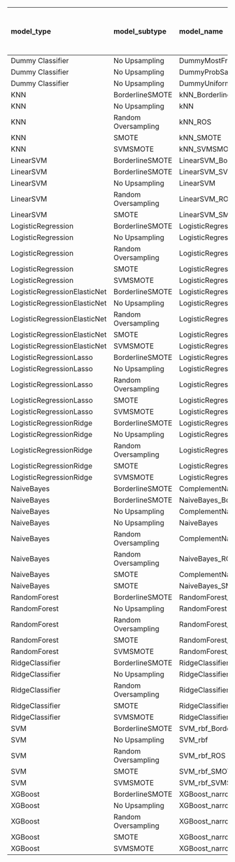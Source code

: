 | model_type                   | model_subtype       | model_name                                   |   title |   title and first paragraph |   title and 5 sentences |   title and 10 sentences |   title and first sentence each paragraph | raw text   |
|:-----------------------------|:--------------------|:---------------------------------------------|--------:|----------------------------:|------------------------:|-------------------------:|------------------------------------------:|:-----------|
| Dummy Classifier             | No Upsampling       | DummyMostFrequent                            |   0.281 |                       0.281 |                   0.281 |                    0.281 |                                     0.281 | 0.281      |
| Dummy Classifier             | No Upsampling       | DummyProbSampling                            |   0.425 |                       0.454 |                   0.438 |                    0.427 |                                     0.425 | 0.443      |
| Dummy Classifier             | No Upsampling       | DummyUniformSampling                         |   0.501 |                       0.438 |                   0.491 |                    0.414 |                                     0.461 | 0.485      |
| KNN                          | BorderlineSMOTE     | kNN_BorderlineSMOTE                          |   0.525 |                       0.361 |                   0.366 |                    0.335 |                                     0.327 | 0.297      |
| KNN                          | No Upsampling       | kNN                                          |   0.48  |                       0.419 |                   0.349 |                    0.241 |                                     0.285 | 0.134      |
| KNN                          | Random Oversampling | kNN_ROS                                      |   0.52  |                       0.444 |                   0.416 |                    0.332 |                                     0.337 | 0.210      |
| KNN                          | SMOTE               | kNN_SMOTE                                    |   0.472 |                       0.338 |                   0.338 |                    0.323 |                                     0.327 | 0.325      |
| KNN                          | SVMSMOTE            | kNN_SVMSMOTE                                 |   0.534 |                       0.428 |                   0.452 |                    0.342 |                                     0.328 | 0          |
| LinearSVM                    | BorderlineSMOTE     | LinearSVM_BorderlineSMOTE                    |   0.531 |                       0.454 |                   0.503 |                    0.465 |                                     0.545 | 0.550      |
| LinearSVM                    | BorderlineSMOTE     | LinearSVM_SVMSMOTE                           |   0.531 |                       0.454 |                   0.503 |                    0.465 |                                     0.545 | 0          |
| LinearSVM                    | No Upsampling       | LinearSVM                                    |   0.531 |                       0.454 |                   0.503 |                    0.465 |                                     0.545 | 0.550      |
| LinearSVM                    | Random Oversampling | LinearSVM_ROS                                |   0.531 |                       0.454 |                   0.503 |                    0.465 |                                     0.545 | 0.550      |
| LinearSVM                    | SMOTE               | LinearSVM_SMOTE                              |   0.531 |                       0.454 |                   0.503 |                    0.465 |                                     0.545 | 0.550      |
| LogisticRegression           | BorderlineSMOTE     | LogisticRegression_BorderlineSMOTE           |   0.538 |                       0.452 |                   0.509 |                    0.492 |                                     0.496 | 0.558      |
| LogisticRegression           | No Upsampling       | LogisticRegression                           |   0.53  |                       0.471 |                   0.506 |                    0.47  |                                     0.535 | 0.551      |
| LogisticRegression           | Random Oversampling | LogisticRegression_ROS                       |   0.528 |                       0.461 |                   0.509 |                    0.466 |                                     0.519 | 0.579      |
| LogisticRegression           | SMOTE               | LogisticRegression_SMOTE                     |   0.538 |                       0.454 |                   0.509 |                    0.486 |                                     0.524 | 0.540      |
| LogisticRegression           | SVMSMOTE            | LogisticRegression_SVMSMOTE                  |   0.508 |                       0.457 |                   0.519 |                    0.475 |                                     0.537 | 0.540      |
| LogisticRegressionElasticNet | BorderlineSMOTE     | LogisticRegressionElasticNet_BorderlineSMOTE |   0.493 |                       0.444 |                   0.481 |                    0.477 |                                     0.555 | 0.578      |
| LogisticRegressionElasticNet | No Upsampling       | LogisticRegressionElasticNet                 |   0.499 |                       0.441 |                   0.485 |                    0.47  |                                     0.522 | 0.574      |
| LogisticRegressionElasticNet | Random Oversampling | LogisticRegressionElasticNet_ROS             |   0.513 |                       0.448 |                   0.486 |                    0.48  |                                     0.556 | 0.581      |
| LogisticRegressionElasticNet | SMOTE               | LogisticRegressionElasticNet_SMOTE           |   0.493 |                       0.444 |                   0.475 |                    0.482 |                                     0.559 | 0.579      |
| LogisticRegressionElasticNet | SVMSMOTE            | LogisticRegressionElasticNet_SVMSMOTE        |   0.502 |                       0.47  |                   0.473 |                    0.477 |                                     0.531 | 0.573      |
| LogisticRegressionLasso      | BorderlineSMOTE     | LogisticRegressionLasso_BorderlineSMOTE      |   0.412 |                       0.483 |                   0.479 |                    0.483 |                                     0.558 | 0.554      |
| LogisticRegressionLasso      | No Upsampling       | LogisticRegressionLasso                      |   0.41  |                       0.47  |                   0.468 |                    0.464 |                                     0.532 | 0.545      |
| LogisticRegressionLasso      | Random Oversampling | LogisticRegressionLasso_ROS                  |   0.41  |                       0.484 |                   0.482 |                    0.477 |                                     0.549 | 0.545      |
| LogisticRegressionLasso      | SMOTE               | LogisticRegressionLasso_SMOTE                |   0.412 |                       0.484 |                   0.476 |                    0.509 |                                     0.554 | 0.558      |
| LogisticRegressionLasso      | SVMSMOTE            | LogisticRegressionLasso_SVMSMOTE             |   0.39  |                       0.429 |                   0.491 |                    0.489 |                                     0.57  | 0.566      |
| LogisticRegressionRidge      | BorderlineSMOTE     | LogisticRegressionRidge_BorderlineSMOTE      |   0.546 |                       0.478 |                   0.539 |                    0.498 |                                     0.573 | 0.561      |
| LogisticRegressionRidge      | No Upsampling       | LogisticRegressionRidge                      |   0.541 |                       0.473 |                   0.526 |                    0.492 |                                     0.575 | 0.541      |
| LogisticRegressionRidge      | Random Oversampling | LogisticRegressionRidge_ROS                  |   0.536 |                       0.47  |                   0.525 |                    0.504 |                                     0.581 | 0.571      |
| LogisticRegressionRidge      | SMOTE               | LogisticRegressionRidge_SMOTE                |   0.545 |                       0.48  |                   0.537 |                    0.488 |                                     0.579 | 0.574      |
| LogisticRegressionRidge      | SVMSMOTE            | LogisticRegressionRidge_SVMSMOTE             |   0.515 |                       0.472 |                   0.519 |                    0.493 |                                     0.554 | 0.577      |
| NaiveBayes                   | BorderlineSMOTE     | ComplementNaiveBayes_BorderlineSMOTE         |   0.499 |                       0.539 |                   0.589 |                    0.613 |                                     0.615 | 0.657      |
| NaiveBayes                   | BorderlineSMOTE     | NaiveBayes_BorderlineSMOTE                   |   0.501 |                       0.555 |                   0.578 |                    0.611 |                                     0.606 | 0.662      |
| NaiveBayes                   | No Upsampling       | ComplementNaiveBayes                         |   0.511 |                       0.505 |                   0.525 |                    0.521 |                                     0.512 | 0.467      |
| NaiveBayes                   | No Upsampling       | NaiveBayes                                   |   0.368 |                       0.365 |                   0.406 |                    0.402 |                                     0.403 | 0.417      |
| NaiveBayes                   | Random Oversampling | ComplementNaiveBayes_ROS                     |   0.526 |                       0.549 |                   0.58  |                    0.603 |                                     0.602 | 0.662      |
| NaiveBayes                   | Random Oversampling | NaiveBayes_ROS                               |   0.511 |                       0.557 |                   0.581 |                    0.601 |                                     0.603 | **0.666**  |
| NaiveBayes                   | SMOTE               | ComplementNaiveBayes_SMOTE                   |   0.517 |                       0.545 |                   0.581 |                    0.615 |                                     0.595 | 0.656      |
| NaiveBayes                   | SMOTE               | NaiveBayes_SMOTE                             |   0.516 |                       0.546 |                   0.578 |                    0.615 |                                     0.597 | 0.663      |
| RandomForest                 | BorderlineSMOTE     | RandomForest_BorderlineSMOTE                 |   0.465 |                       0.461 |                   0.418 |                    0.472 |                                     0.502 | 0.567      |
| RandomForest                 | No Upsampling       | RandomForest                                 |   0.472 |                       0.461 |                   0.434 |                    0.413 |                                     0.446 | 0.475      |
| RandomForest                 | Random Oversampling | RandomForest_ROS                             |   0.516 |                       0.492 |                   0.48  |                    0.477 |                                     0.555 | 0.609      |
| RandomForest                 | SMOTE               | RandomForest_SMOTE                           |   0.475 |                       0.44  |                   0.439 |                    0.437 |                                     0.515 | 0.531      |
| RandomForest                 | SVMSMOTE            | RandomForest_SVMSMOTE                        |   0.469 |                       0.47  |                   0.448 |                    0.472 |                                     0.473 | 0.512      |
| RidgeClassifier              | BorderlineSMOTE     | RidgeClassifier_BorderlineSMOTE              |   0.538 |                       0.472 |                   0.526 |                    0.481 |                                     0.572 | 0.582      |
| RidgeClassifier              | No Upsampling       | RidgeClassifier                              |   0.538 |                       0.465 |                   0.526 |                    0.481 |                                     0.572 | 0.582      |
| RidgeClassifier              | Random Oversampling | RidgeClassifier_ROS                          |   0.538 |                       0.472 |                   0.526 |                    0.481 |                                     0.572 | 0.582      |
| RidgeClassifier              | SMOTE               | RidgeClassifier_SMOTE                        |   0.538 |                       0.472 |                   0.526 |                    0.481 |                                     0.572 | 0.582      |
| RidgeClassifier              | SVMSMOTE            | RidgeClassifier_SVMSMOTE                     |   0.505 |                       0.464 |                   0.518 |                    0.489 |                                     0.566 | 0.594      |
| SVM                          | BorderlineSMOTE     | SVM_rbf_BorderlineSMOTE                      |   0.433 |                       0.315 |                   0.342 |                    0.373 |                                     0.364 | 0.380      |
| SVM                          | No Upsampling       | SVM_rbf                                      |   0.326 |                       0.256 |                   0.337 |                    0.406 |                                     0.433 | 0.422      |
| SVM                          | Random Oversampling | SVM_rbf_ROS                                  |   0.402 |                       0.299 |                   0.351 |                    0.435 |                                     0.445 | 0.437      |
| SVM                          | SMOTE               | SVM_rbf_SMOTE                                |   0.441 |                       0.323 |                   0.345 |                    0.372 |                                     0.373 | 0.379      |
| SVM                          | SVMSMOTE            | SVM_rbf_SVMSMOTE                             |   0.489 |                       0.305 |                   0.344 |                    0.352 |                                     0.38  | 0.362      |
| XGBoost                      | BorderlineSMOTE     | XGBoost_narrow_BorderlineSMOTE               |   0.456 |                       0.489 |                   0.474 |                    0.479 |                                     0.543 | 0.611      |
| XGBoost                      | No Upsampling       | XGBoost_narrow                               |   0.45  |                       0.461 |                   0.489 |                    0.505 |                                     0.546 | 0.624      |
| XGBoost                      | Random Oversampling | XGBoost_narrow_ROS                           |   0.48  |                       0.49  |                   0.472 |                    0.489 |                                     0.542 | 0.582      |
| XGBoost                      | SMOTE               | XGBoost_narrow_SMOTE                         |   0.459 |                       0.489 |                   0.484 |                    0.462 |                                     0.548 | 0.615      |
| XGBoost                      | SVMSMOTE            | XGBoost_narrow_SVMSMOTE                      |   0.454 |                       0.462 |                   0.467 |                    0.474 |                                     0.527 | 0.621      |